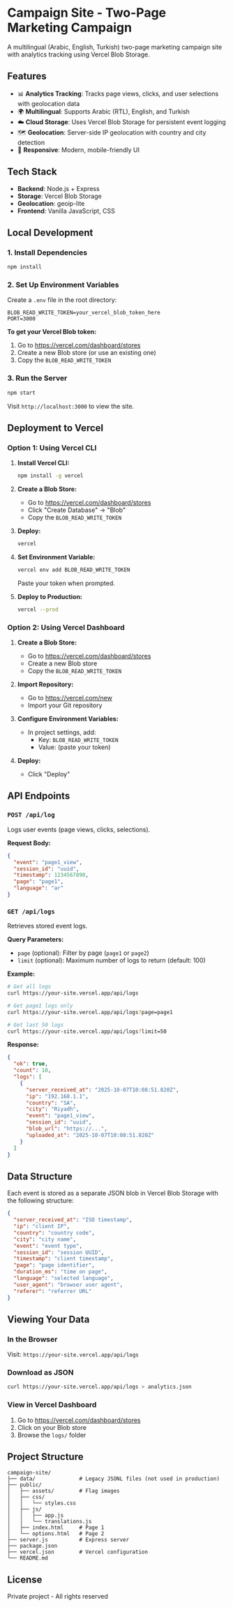 # Campaign Site - Two-Page Marketing Campaign

A multilingual (Arabic, English, Turkish) two-page marketing campaign site with analytics tracking using Vercel Blob Storage.

## Features

- 📊 **Analytics Tracking**: Tracks page views, clicks, and user selections with geolocation data
- 🌍 **Multilingual**: Supports Arabic (RTL), English, and Turkish
- ☁️ **Cloud Storage**: Uses Vercel Blob Storage for persistent event logging
- 🗺️ **Geolocation**: Server-side IP geolocation with country and city detection
- 📱 **Responsive**: Modern, mobile-friendly UI

## Tech Stack

- **Backend**: Node.js + Express
- **Storage**: Vercel Blob Storage
- **Geolocation**: geoip-lite
- **Frontend**: Vanilla JavaScript, CSS

## Local Development

### 1. Install Dependencies

```bash
npm install
```

### 2. Set Up Environment Variables

Create a `.env` file in the root directory:

```env
BLOB_READ_WRITE_TOKEN=your_vercel_blob_token_here
PORT=3000
```

**To get your Vercel Blob token:**

1. Go to https://vercel.com/dashboard/stores
2. Create a new Blob store (or use an existing one)
3. Copy the `BLOB_READ_WRITE_TOKEN`

### 3. Run the Server

```bash
npm start
```

Visit `http://localhost:3000` to view the site.

## Deployment to Vercel

### Option 1: Using Vercel CLI

1. **Install Vercel CLI:**

   ```bash
   npm install -g vercel
   ```

2. **Create a Blob Store:**

   - Go to https://vercel.com/dashboard/stores
   - Click "Create Database" → "Blob"
   - Copy the `BLOB_READ_WRITE_TOKEN`

3. **Deploy:**

   ```bash
   vercel
   ```

4. **Set Environment Variable:**

   ```bash
   vercel env add BLOB_READ_WRITE_TOKEN
   ```

   Paste your token when prompted.

5. **Deploy to Production:**
   ```bash
   vercel --prod
   ```

### Option 2: Using Vercel Dashboard

1. **Create a Blob Store:**

   - Go to https://vercel.com/dashboard/stores
   - Create a new Blob store
   - Copy the `BLOB_READ_WRITE_TOKEN`

2. **Import Repository:**

   - Go to https://vercel.com/new
   - Import your Git repository

3. **Configure Environment Variables:**

   - In project settings, add:
     - Key: `BLOB_READ_WRITE_TOKEN`
     - Value: (paste your token)

4. **Deploy:**
   - Click "Deploy"

## API Endpoints

### `POST /api/log`

Logs user events (page views, clicks, selections).

**Request Body:**

```json
{
  "event": "page1_view",
  "session_id": "uuid",
  "timestamp": 1234567890,
  "page": "page1",
  "language": "ar"
}
```

### `GET /api/logs`

Retrieves stored event logs.

**Query Parameters:**

- `page` (optional): Filter by page (`page1` or `page2`)
- `limit` (optional): Maximum number of logs to return (default: 100)

**Example:**

```bash
# Get all logs
curl https://your-site.vercel.app/api/logs

# Get page1 logs only
curl https://your-site.vercel.app/api/logs?page=page1

# Get last 50 logs
curl https://your-site.vercel.app/api/logs?limit=50
```

**Response:**

```json
{
  "ok": true,
  "count": 10,
  "logs": [
    {
      "server_received_at": "2025-10-07T10:08:51.820Z",
      "ip": "192.168.1.1",
      "country": "SA",
      "city": "Riyadh",
      "event": "page1_view",
      "session_id": "uuid",
      "blob_url": "https://...",
      "uploaded_at": "2025-10-07T10:08:51.820Z"
    }
  ]
}
```

## Data Structure

Each event is stored as a separate JSON blob in Vercel Blob Storage with the following structure:

```json
{
  "server_received_at": "ISO timestamp",
  "ip": "client IP",
  "country": "country code",
  "city": "city name",
  "event": "event type",
  "session_id": "session UUID",
  "timestamp": "client timestamp",
  "page": "page identifier",
  "duration_ms": "time on page",
  "language": "selected language",
  "user_agent": "browser user agent",
  "referer": "referrer URL"
}
```

## Viewing Your Data

### In the Browser

Visit: `https://your-site.vercel.app/api/logs`

### Download as JSON

```bash
curl https://your-site.vercel.app/api/logs > analytics.json
```

### View in Vercel Dashboard

1. Go to https://vercel.com/dashboard/stores
2. Click on your Blob store
3. Browse the `logs/` folder

## Project Structure

```
campaign-site/
├── data/              # Legacy JSONL files (not used in production)
├── public/
│   ├── assets/        # Flag images
│   ├── css/
│   │   └── styles.css
│   ├── js/
│   │   ├── app.js
│   │   └── translations.js
│   ├── index.html     # Page 1
│   └── options.html   # Page 2
├── server.js          # Express server
├── package.json
├── vercel.json        # Vercel configuration
└── README.md
```

## License

Private project - All rights reserved
